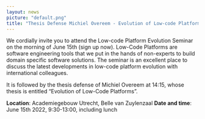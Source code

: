```yaml
---
layout: news
picture: "default.png"
title: "Thesis Defense Michiel Overeem - Evolution of Low-code Platforms and Seminar on June 15th"
---
```


We cordially invite you to attend the Low-code Platform Evolution Seminar on the morning of June 15th (sign up now). Low-Code Platforms are software engineering tools that we put in the hands of non-experts to build domain specific software solutions. The seminar is an excellent place to discuss the latest developments in low-code platform evolution with international colleagues.

It is followed by the thesis defense of Michiel Overeem at 14:15, whose thesis is entitled “Evolution of Low-Code Platforms”.

**Location**: Academiegebouw Utrecht, Belle van Zuylenzaal
**Date and time**: June 15th 2022, 9:30-13:00, including lunch